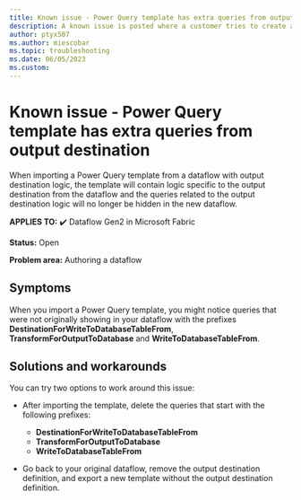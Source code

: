 ```yaml
---
title: Known issue - Power Query template has extra queries from output destination
description: A known issue is posted where a customer tries to create a new Microsoft Fabric Data Factory dataflow from a template that was created with output destination logic.
author: ptyx507
ms.author: miescobar
ms.topic: troubleshooting  
ms.date: 06/05/2023
ms.custom: 
---
```


# Known issue - Power Query template has extra queries from output destination

When importing a Power Query template from a dataflow with output destination logic, the template will contain logic specific to the output destination from the dataflow and the queries related to the output destination logic will no longer be hidden in the new dataflow.

**APPLIES TO:** ✔️ Dataflow Gen2 in Microsoft Fabric

**Status:** Open

**Problem area:** Authoring a dataflow

## Symptoms

When you import a Power Query template, you might notice queries that were not originally showing in your dataflow with the prefixes **DestinationForWriteToDatabaseTableFrom**, **TransformForOutputToDatabase** and **WriteToDatabaseTableFrom**.

## Solutions and workarounds

You can try two options to work around this issue:

* After importing the template, delete the queries that start with the following prefixes:  

    * **DestinationForWriteToDatabaseTableFrom** 
    * **TransformForOutputToDatabase**
    * **WriteToDatabaseTableFrom**

* Go back to your original dataflow, remove the output destination definition, and export a new template without the output destination definition.